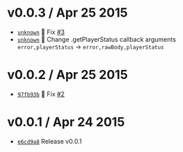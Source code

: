 v0.0.3 / Apr 25 2015
=========================
 * [`unknown`][3] :bug: Fix [#3][3A]
 * [`unknown`][3] :lipstick: Change .getPlayerStatus callback arguments `error,playerStatus` -> `error,rawBody,playerStatus`

[3]: https://github.com/59naga/nicolive/commits/master
[3A]: https://github.com/59naga/nicolive/issues/3

v0.0.2 / Apr 25 2015
=========================
 * [`97fb93b`][2] :bug: Fix [#2][2A]

[2]: https://github.com/59naga/nicolive/commit/97fb93b61f2d5536139cdc796bb6147fbab89eb5
[2A]: https://github.com/59naga/nicolive/issues/2

v0.0.1 / Apr 24 2015
=========================
 * [`e6cd9a8`][1] Release v0.0.1

[1]: https://github.com/59naga/nicolive/commit/e6cd9a8e3f7051a341a49de7dc40d129b28a5dee

[0]: https://github.com/59naga/nicolive/commits/master